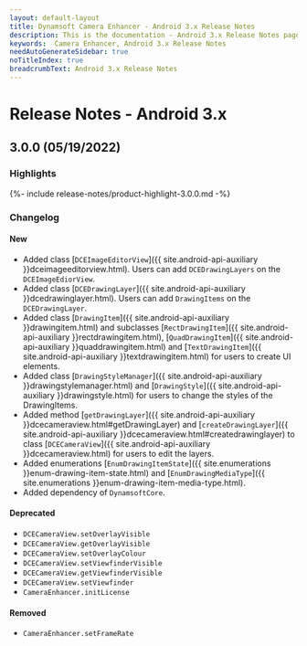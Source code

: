 ```yaml
---
layout: default-layout
title: Dynamsoft Camera Enhancer - Android 3.x Release Notes 
description: This is the documentation - Android 3.x Release Notes page of Dynamsoft Camera Enhancer.
keywords:  Camera Enhancer, Android 3.x Release Notes
needAutoGenerateSidebar: true
noTitleIndex: true
breadcrumbText: Android 3.x Release Notes
---
```


# Release Notes - Android 3.x

## 3.0.0 (05/19/2022)

### Highlights

{%- include release-notes/product-highlight-3.0.0.md -%}

### Changelog

#### New

- Added class [`DCEImageEditorView`]({{ site.android-api-auxiliary }}dceimageeditorview.html). Users can add `DCEDrawingLayers` on the `DCEImageEdiorView`.
- Added class [`DCEDrawingLayer`]({{ site.android-api-auxiliary }}dcedrawinglayer.html). Users can add `DrawingItems` on the `DCEDrawingLayer`.
- Added class [`DrawingItem`]({{ site.android-api-auxiliary }}drawingitem.html) and subclasses [`RectDrawingItem`]({{ site.android-api-auxiliary }}rectdrawingitem.html), [`QuadDrawingItem`]({{ site.android-api-auxiliary }}quaddrawingitem.html) and [`TextDrawingItem`]({{ site.android-api-auxiliary }}textdrawingitem.html) for users to create UI elements.
- Added class [`DrawingStyleManager`]({{ site.android-api-auxiliary }}drawingstylemanager.html) and [`DrawingStyle`]({{ site.android-api-auxiliary }}drawingstyle.html) for users to change the styles of the DrawingItems.
- Added method [`getDrawingLayer`]({{ site.android-api-auxiliary }}dcecameraview.html#getDrawingLayer) and [`createDrawingLayer`]({{ site.android-api-auxiliary }}dcecameraview.html#createdrawinglayer) to class [`DCECameraView`]({{ site.android-api-auxiliary }}dcecameraview.html) for users to edit the layers.
- Added enumerations [`EnumDrawingItemState`]({{ site.enumerations }}enum-drawing-item-state.html) and [`EnumDrawingMediaType`]({{ site.enumerations }}enum-drawing-item-media-type.html).
- Added dependency of `DynamsoftCore`.

#### Deprecated

- `DCECameraView.setOverlayVisible`
- `DCECameraView.getOverlayVisible`
- `DCECameraView.setOverlayColour`
- `DCECameraView.setViewfinderVisible`
- `DCECameraView.getViewfinderVisible`
- `DCECameraView.setViewfinder`
- `CameraEnhancer.initLicense`

#### Removed

- `CameraEnhancer.setFrameRate`
